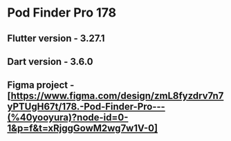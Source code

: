 # Pod Finder Pro 178

## Flutter version - 3.27.1
## Dart version - 3.6.0
## Figma project - [https://www.figma.com/design/zmL8fyzdrv7n7yPTUgH67t/178.-Pod-Finder-Pro---(%40yooyura)?node-id=0-1&p=f&t=xRjggGowM2wg7w1V-0]